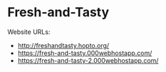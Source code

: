 # Fresh-and-Tasty

Website URLs:
- http://freshandtasty.hopto.org/
- https://fresh-and-tasty.000webhostapp.com/
- https://fresh-and-tasty-2.000webhostapp.com/
